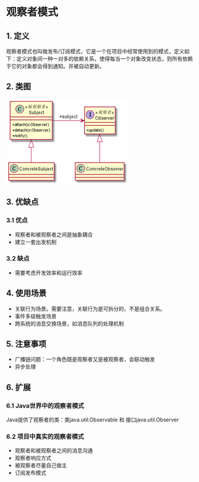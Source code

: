 # 观察者模式
## 1. 定义
观察者模式也叫做发布/订阅模式，它是一个在项目中经常使用到的模式，定义如下：定义对象间一种一对多的依赖关系，使得每当一个对象改变状态，则所有依赖于它的对象都会得到通知。并被自动更新。
## 2. 类图
![observer](image/observer.png)
## 3. 优缺点
### 3.1 优点
* 观察者和被观察者之间是抽象耦合
* 建立一套出发机制
### 3.2 缺点
* 需要考虑开发效率和运行效率
## 4. 使用场景
* 关联行为场景。需要注意，关联行为是可拆分的，不是组合关系。
* 事件多级触发场景
* 跨系统的消息交换场景，如消息队列的处理机制
## 5. 注意事项
* 广播链问题：一个角色既是观察者又是被观察者，会联动触发
* 异步处理
## 6. 扩展
### 6.1 Java世界中的观察者模式
Java提供了观察者的类：类java.util.Observable 和 接口java.util.Observer
### 6.2 项目中真实的观察者模式
* 观察者和被观察者之间的消息沟通
* 观察者响应方式
* 被观察者尽量自己做主
* 订阅发布模式
